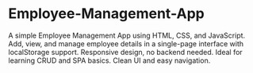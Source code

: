 # Employee-Management-App
A simple Employee Management App using HTML, CSS, and JavaScript. Add, view, and manage employee details in a single-page interface with localStorage support. Responsive design, no backend needed. Ideal for learning CRUD and SPA basics. Clean UI and easy navigation.
